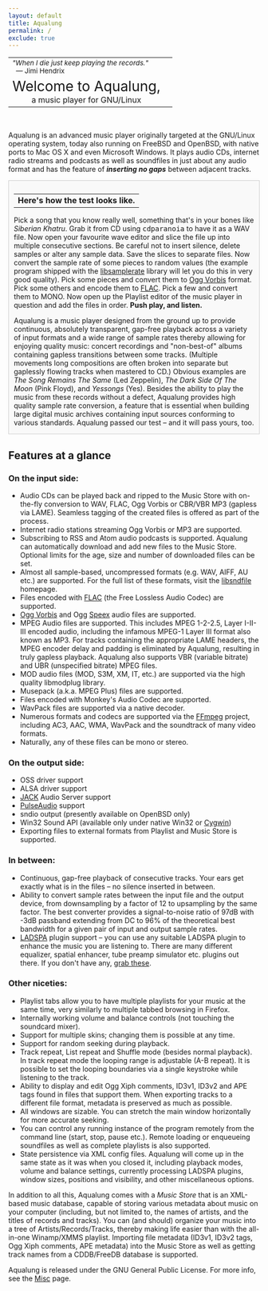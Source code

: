 ```yaml
---
layout: default
title: Aqualung
permalink: /
exclude: true
---
```


<table style="margin-left: auto; margin-right: auto; width: 100%" cellpadding="0" cellspacing="0">
  <tbody><tr>
    <td>
      <div style="font-size: 85%;">
	<i>"When I die just keep playing the records."</i>
	<br>&nbsp;&nbsp;—&nbsp;Jimi Hendrix
      </div>
    </td>
    <td rowspan="2" align="center">
      <img src="{{ site.baseurl }}/images/logo.png" alt="">
    </td>
  </tr>
  <tr>
    <td align="center">
      <div style="font-size: 175%">Welcome to Aqualung,</div>
      a music player for GNU/Linux
    </td>
  </tr>
</tbody></table>
<br>

<p>Aqualung is an advanced music player originally targeted at the
GNU/Linux operating system, today also running on FreeBSD and OpenBSD,
with native ports to Mac OS X and even Microsoft Windows. It plays
audio CDs, internet radio streams and podcasts as well as soundfiles
in just about any audio format and has the feature of <i><b>inserting
no gaps</b></i> between adjacent tracks.

<div style="border: 1px solid rgb(204, 204, 204); background: rgb(249, 249, 249) none repeat scroll 0% 0%; padding: 10px 10px 0px; margin-bottom: 10px; display: block;">
  <table style="width: 100%" border="0" cellpadding="0" cellspacing="0"><tbody><tr>
    <td><b>Here's how the test looks like.</b></td>
  </tr></tbody></table>

  <p>Pick a song that you know
  really well, something that's in your bones like <i>Siberian
  Khatru</i>. Grab it from CD using <tt>cdparanoia</tt> to have it as
  a WAV file. Now open your favourite wave editor and slice the file
  up into multiple consecutive sections. Be careful not to insert
  silence, delete samples or alter any sample data. Save the slices to
  separate files. Now convert the sample rate of some pieces to random
  values (the example program shipped with the <a href="http://www.mega-nerd.com/SRC/">libsamplerate</a> library will
  let you do this in very good quality). Pick some pieces and convert
  them to <a href="http://www.xiph.org/ogg/vorbis">Ogg Vorbis</a>
  format. Pick some others and encode them to <a href="http://flac.sourceforge.net/">FLAC</a>. Pick a few and convert
  them to MONO. Now open up the Playlist editor of the music player in
  question and add the files in order. <b>Push play, and
  listen.</b></p>

  <p>Aqualung is a music player designed from the ground up to
  provide continuous, absolutely transparent, gap-free playback across
  a variety of input formats and a wide range of sample rates thereby
  allowing for enjoying quality music: concert recordings and
  "non-best-of" albums containing gapless transitions between some
  tracks. (Multiple movements long compositions are often broken into
  separate but gaplessly flowing tracks when mastered to CD.) Obvious
  examples are <i>The Song Remains The Same</i> (Led Zeppelin), <i>The
  Dark Side Of The Moon</i> (Pink Floyd), and <i>Yessongs</i>
  (Yes). Besides the ability to play the music from these records
  without a defect, Aqualung provides high quality sample rate
  conversion, a feature that is essential when building large digital
  music archives containing input sources conforming to various
  standards. Aqualung passed our test – and it will pass yours,
  too.</p>
</div>

<h2>Features at a glance</h2>

<h3>On the input side:</h3>

<ul>

  <li>Audio CDs can be played back and ripped to the Music Store with
  on-the-fly conversion to WAV, FLAC, Ogg Vorbis or CBR/VBR MP3
  (gapless via LAME). Seamless tagging of the created files is offered
  as part of the process.</li>

  <li>Internet radio stations streaming Ogg Vorbis or MP3 are supported.</li>

  <li>Subscribing to RSS and Atom audio podcasts is supported. Aqualung can automatically
  download and add new files to the Music Store. Optional limits for the age, size
  and number of downloaded files can be set.</li>

  <li>Almost all sample-based, uncompressed formats (e.g. WAV, AIFF,
  AU etc.) are supported. For the full list of these formats, visit
  the <a href="http://www.mega-nerd.com/libsndfile/">libsndfile</a>
  homepage.</li>

  <li>Files encoded with <a href="http://flac.sourceforge.net/">FLAC</a> (the Free Lossless Audio
  Codec) are supported.</li>

  <li><a href="http://www.vorbis.com/">Ogg Vorbis</a> and Ogg
  <a href="http://speex.org/">Speex</a> audio files are supported.</li>

  <li>MPEG Audio files are supported. This includes MPEG 1-2-2.5,
  Layer I-II-III encoded audio, including the infamous MPEG-1 Layer
  III format also known as MP3. For tracks containing the appropriate LAME headers, the MPEG
  encoder delay and padding is eliminated by Aqualung, resulting in
  truly gapless playback.  Aqualung also supports VBR (variable
  bitrate) and UBR (unspecified bitrate) MPEG files.</li>

  <li>MOD audio files (MOD, S3M, XM, IT, etc.) are supported via the
  high quality libmodplug library.</li>

  <li>Musepack (a.k.a. MPEG Plus) files are supported.</li>

  <li>Files encoded with Monkey's Audio Codec are supported.</li>

  <li>WavPack files are supported via a native decoder.</li>

  <li>Numerous formats and codecs are supported via the <a href="http://ffmpeg.mplayerhq.hu/">FFmpeg</a> project, including AC3,
  AAC, WMA, WavPack and the soundtrack of many video formats.</li>

  <li>Naturally, any of these files can be mono or stereo.</li>

</ul>

<h3>On the output side:</h3>

<ul>

  <li>OSS driver support</li>

  <li>ALSA driver support</li>

  <li><a href="http://jackaudio.org/">JACK</a> Audio Server
  support</li>

  <li><a href="http://pulseaudio.org/">PulseAudio</a> support</li>

  <li>sndio output (presently available on OpenBSD only)</li>

  <li>Win32 Sound API (available only under native Win32 or <a
  href="http://cygwin.com/">Cygwin</a>)</li>

  <li>Exporting files to external formats from Playlist and Music Store
  is supported.</li>

</ul>

<h3>In between:</h3>

<ul>

  <li>Continuous, gap-free playback of consecutive tracks. Your ears
  get exactly what is in the files – no silence inserted in
  between.</li>

  <li>Ability to convert sample rates between the input file and the
  output device, from downsampling by a factor of 12 to upsampling by
  the same factor. The best converter provides a signal-to-noise ratio
  of 97dB with -3dB passband extending from DC to 96% of the
  theoretical best bandwidth for a given pair of input and output
  sample rates.</li>

  <li><a href="http://www.ladspa.org/">LADSPA</a> plugin support
  – you can use any suitable LADSPA plugin to enhance the music
  you are listening to. There are many different equalizer, spatial
  enhancer, tube preamp simulator etc. plugins out there. If you don't
  have any, <a href="http://tap-plugins.sf.net/">grab these</a>.</li>

</ul>

<h3>Other niceties:</h3>

<ul>

  <li>Playlist tabs allow you to have multiple playlists for your music
  at the same time, very similarly to multiple tabbed browsing in Firefox.</li>

  <li>Internally working volume and balance controls (not touching the
  soundcard mixer).</li>

  <li>Support for multiple skins; changing them is possible at any
  time.</li>

  <li>Support for random seeking during playback.</li>

  <li>Track repeat, List repeat and Shuffle mode (besides normal
  playback). In track repeat mode the looping range is adjustable (A-B
  repeat). It is possible to set the looping boundaries via a single
  keystroke while listening to the track.</li>

  <li>Ability to display and edit Ogg Xiph comments, ID3v1, ID3v2 and
  APE tags found in files that support them. When exporting tracks to
  a different file format, metadata is preserved as much as
  possible.</li>

  <li>All windows are sizable. You can stretch the main window
  horizontally for more accurate seeking.</li>

  <li>You can control any running instance of the program remotely
  from the command line (start, stop, pause etc.). Remote loading or
  enqueueing soundfiles as well as complete playlists is also
  supported.</li>

  <li>State persistence via XML config files. Aqualung will come up in
  the same state as it was when you closed it, including playback
  modes, volume and balance settings, currently processing LADSPA
  plugins, window sizes, positions and visibility, and other
  miscellaneous options.</li>

</ul>

<p>In addition to all this, Aqualung comes with a <i>Music Store</i>
that is an XML-based music database, capable of storing various
metadata about music on your computer (including, but not limited to,
the names of artists, and the titles of records and tracks). You can
(and should) organize your music into a tree of
Artists/Records/Tracks, thereby making life easier than with the
all-in-one Winamp/XMMS playlist. Importing file metadata (ID3v1, ID3v2
tags, Ogg Xiph comments, APE metadata) into the Music Store as well as
getting track names from a CDDB/FreeDB database is supported.</p>

<p>Aqualung is released under the GNU General Public License. For more
info, see the <a href="/misc/">Misc</a> page.</p>
